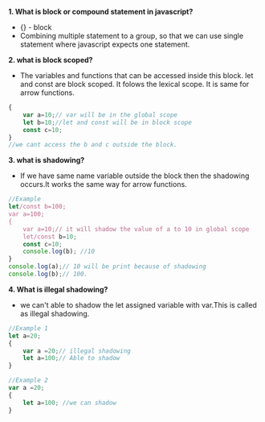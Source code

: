 **1. What is block or compound statement in javascript?**
* {} - block
* Combining multiple statement to a group, so that we can use single statement where javascript expects one statement.

**2. what is block scoped?**
* The variables and functions that can be accessed inside this block. let and const are block scoped. It folows the lexical scope. It is same for arrow functions.
```javascript
{
    var a=10;// var will be in the global scope
    let b=10;//let and const will be in block scope
    const c=10;
}
//we cant access the b and c outside the block.
```

**3. what is shadowing?**
* If we have same name variable outside the block then the shadowing occurs.It works the same way for arrow functions.
```javascript
//Example
let/const b=100;
var a=100;
{
    var a=10;// it will shadow the value of a to 10 in global scope
    let/const b=10;
    const c=10;
    console.log(b); //10
}
console.log(a);// 10 will be print because of shadowing
console.log(b);// 100.
```

**4. What is illegal shadowing?**
* we can't able to shadow the let assigned variable with var.This is called as illegal shadowing.
```javascript
//Example 1
let a=20;
{
    var a =20;// illegal shadowing
    let a=100;// Able to shadow
}
```
```javascript
//Example 2
var a =20;
{
    let a=100; //we can shadow
}
```
